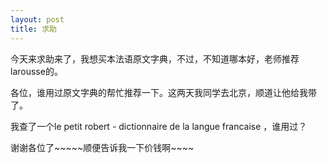 ```yaml
---
layout: post
title: 求助
---
```


今天来求助来了，我想买本法语原文字典，不过，不知道哪本好，老师推荐larousse的。

各位，谁用过原文字典的帮忙推荐一下。这两天我同学去北京，顺道让他给我带了。

我查了一个le petit robert - dictionnaire de la langue francaise ，谁用过？

谢谢各位了~~~~~顺便告诉我一下价钱啊~~~~
